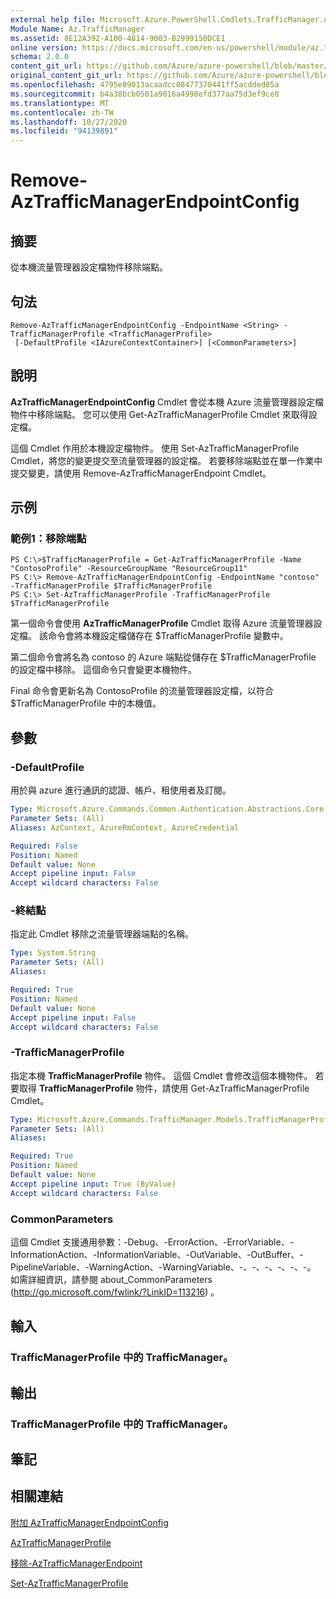 ```yaml
---
external help file: Microsoft.Azure.PowerShell.Cmdlets.TrafficManager.dll-Help.xml
Module Name: Az.TrafficManager
ms.assetid: 8E12A392-A100-4814-9003-B2999150DCE1
online version: https://docs.microsoft.com/en-us/powershell/module/az.trafficmanager/remove-aztrafficmanagerendpointconfig
schema: 2.0.0
content_git_url: https://github.com/Azure/azure-powershell/blob/master/src/TrafficManager/TrafficManager/help/Remove-AzTrafficManagerEndpointConfig.md
original_content_git_url: https://github.com/Azure/azure-powershell/blob/master/src/TrafficManager/TrafficManager/help/Remove-AzTrafficManagerEndpointConfig.md
ms.openlocfilehash: 4795e89013acaadcc08477370441ff5acdded85a
ms.sourcegitcommit: b4a38bcb0501a9016a4998efd377aa75d3ef9ce8
ms.translationtype: MT
ms.contentlocale: zh-TW
ms.lasthandoff: 10/27/2020
ms.locfileid: "94139891"
---
```

# Remove-AzTrafficManagerEndpointConfig

## 摘要
從本機流量管理器設定檔物件移除端點。

## 句法

```
Remove-AzTrafficManagerEndpointConfig -EndpointName <String> -TrafficManagerProfile <TrafficManagerProfile>
 [-DefaultProfile <IAzureContextContainer>] [<CommonParameters>]
```

## 說明
**AzTrafficManagerEndpointConfig** Cmdlet 會從本機 Azure 流量管理器設定檔物件中移除端點。
您可以使用 Get-AzTrafficManagerProfile Cmdlet 來取得設定檔。

這個 Cmdlet 作用於本機設定檔物件。
使用 Set-AzTrafficManagerProfile Cmdlet，將您的變更提交至流量管理器的設定檔。
若要移除端點並在單一作業中提交變更，請使用 Remove-AzTrafficManagerEndpoint Cmdlet。

## 示例

### 範例1：移除端點
```
PS C:\>$TrafficManagerProfile = Get-AzTrafficManagerProfile -Name "ContosoProfile" -ResourceGroupName "ResourceGroup11"
PS C:\> Remove-AzTrafficManagerEndpointConfig -EndpointName "contoso" -TrafficManagerProfile $TrafficManagerProfile 
PS C:\> Set-AzTrafficManagerProfile -TrafficManagerProfile $TrafficManagerProfile
```

第一個命令會使用 **AzTrafficManagerProfile** Cmdlet 取得 Azure 流量管理器設定檔。
該命令會將本機設定檔儲存在 $TrafficManagerProfile 變數中。

第二個命令會將名為 contoso 的 Azure 端點從儲存在 $TrafficManagerProfile 的設定檔中移除。
這個命令只會變更本機物件。

Final 命令會更新名為 ContosoProfile 的流量管理器設定檔，以符合 $TrafficManagerProfile 中的本機值。

## 參數

### -DefaultProfile
用於與 azure 進行通訊的認證、帳戶、租使用者及訂閱。

```yaml
Type: Microsoft.Azure.Commands.Common.Authentication.Abstractions.Core.IAzureContextContainer
Parameter Sets: (All)
Aliases: AzContext, AzureRmContext, AzureCredential

Required: False
Position: Named
Default value: None
Accept pipeline input: False
Accept wildcard characters: False
```

### -終結點
指定此 Cmdlet 移除之流量管理器端點的名稱。

```yaml
Type: System.String
Parameter Sets: (All)
Aliases:

Required: True
Position: Named
Default value: None
Accept pipeline input: False
Accept wildcard characters: False
```

### -TrafficManagerProfile
指定本機 **TrafficManagerProfile** 物件。
這個 Cmdlet 會修改這個本機物件。
若要取得 **TrafficManagerProfile** 物件，請使用 Get-AzTrafficManagerProfile Cmdlet。

```yaml
Type: Microsoft.Azure.Commands.TrafficManager.Models.TrafficManagerProfile
Parameter Sets: (All)
Aliases:

Required: True
Position: Named
Default value: None
Accept pipeline input: True (ByValue)
Accept wildcard characters: False
```

### CommonParameters
這個 Cmdlet 支援通用參數：-Debug、-ErrorAction、-ErrorVariable、-InformationAction、-InformationVariable、-OutVariable、-OutBuffer、-PipelineVariable、-WarningAction、-WarningVariable、-、-、-、-、-、-。 如需詳細資訊，請參閱 about_CommonParameters (http://go.microsoft.com/fwlink/?LinkID=113216) 。

## 輸入

### TrafficManagerProfile 中的 TrafficManager。

## 輸出

### TrafficManagerProfile 中的 TrafficManager。

## 筆記

## 相關連結

[附加 AzTrafficManagerEndpointConfig](./Add-AzTrafficManagerEndpointConfig.md)

[AzTrafficManagerProfile](./Get-AzTrafficManagerProfile.md)

[移除-AzTrafficManagerEndpoint](./Remove-AzTrafficManagerEndpoint.md)

[Set-AzTrafficManagerProfile](./Set-AzTrafficManagerProfile.md)


